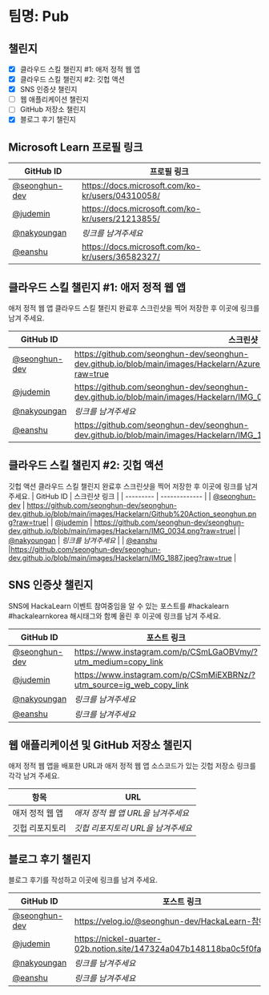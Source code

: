 # 팀명: Pub #

## 챌린지 ##

* [x] 클라우드 스킬 챌린지 #1: 애저 정적 웹 앱
* [x] 클라우드 스킬 챌린지 #2: 깃헙 액션
* [x] SNS 인증샷 챌린지
* [ ] 웹 애플리케이션 챌린지
* [ ] GitHub 저장소 챌린지
* [x] 블로그 후기 챌린지

## Microsoft Learn 프로필 링크 ##

| GitHub ID | 프로필 링크 |
| --------- | ------------- |
| [@seonghun-dev](https://github.com/seonghun-dev) | https://docs.microsoft.com/ko-kr/users/04310058/ |
| [@judemin](https://github.com/judemin) | https://docs.microsoft.com/ko-kr/users/21213855/ |
| [@nakyoungan](https://github.com/nakyoungan) | *링크를 남겨주세요* |
| [@eanshu](https://github.com/eanshu) | https://docs.microsoft.com/ko-kr/users/36582327/ |


## 클라우드 스킬 챌린지 #1: 애저 정적 웹 앱 ##

애저 정적 웹 앱 클라우드 스킬 챌린지 완료후 스크린샷을 찍어 저장한 후 이곳에 링크를 남겨 주세요.

| GitHub ID | 스크린샷 링크 |
| --------- | ------------- |
| [@seonghun-dev](https://github.com/seonghun-dev) | https://github.com/seonghun-dev/seonghun-dev.github.io/blob/main/images/Hackelarn/Azure%20static%20web%20App_seonghun.png?raw=true |
| [@judemin](https://github.com/judemin) | https://github.com/seonghun-dev/seonghun-dev.github.io/blob/main/images/Hackelarn/IMG_0033.png?raw=true |
| [@nakyoungan](https://github.com/nakyoungan) | *링크를 남겨주세요* |
| [@eanshu](https://github.com/eanshu) | https://github.com/seonghun-dev/seonghun-dev.github.io/blob/main/images/Hackelarn/IMG_1887.jpeg?raw=true |



## 클라우드 스킬 챌린지 #2: 깃헙 액션 ##

깃헙 액션 클라우드 스킬 챌린지 완료후 스크린샷을 찍어 저장한 후 이곳에 링크를 남겨 주세요.
| GitHub ID | 스크린샷 링크 |
| --------- | ------------- |
| [@seonghun-dev](https://github.com/seonghun-dev) | https://github.com/seonghun-dev/seonghun-dev.github.io/blob/main/images/Hackelarn/Github%20Action_seonghun.png?raw=true|
| [@judemin](https://github.com/judemin) | https://github.com/seonghun-dev/seonghun-dev.github.io/blob/main/images/Hackelarn/IMG_0034.png?raw=true|
| [@nakyoungan](https://github.com/nakyoungan) | *링크를 남겨주세요* |
| [@eanshu](https://github.com/eanshu) |https://github.com/seonghun-dev/seonghun-dev.github.io/blob/main/images/Hackelarn/IMG_1887.jpeg?raw=true  |



## SNS 인증샷 챌린지 ##

SNS에 HackaLearn 이벤트 참여중임을 알 수 있는 포스트를 #hackalearn #hackalearnkorea 해시태그와 함꼐 올린 후 이곳에 링크를 남겨 주세요.

| GitHub ID | 포스트 링크 |
| --------- | ------------- |
| [@seonghun-dev](https://github.com/seonghun-dev) | https://www.instagram.com/p/CSmLGaOBVmy/?utm_medium=copy_link |
| [@judemin](https://github.com/judemin) | https://www.instagram.com/p/CSmMiEXBRNz/?utm_source=ig_web_copy_link |
| [@nakyoungan](https://github.com/nakyoungan) | *링크를 남겨주세요* |
| [@eanshu](https://github.com/eanshu) | *링크를 남겨주세요* |



## 웹 애플리케이션 및 GitHub 저장소 챌린지 ##

애저 정적 웹 앱을 배포한 URL과 애저 정적 웹 앱 소스코드가 있는 깃헙 저장소 링크를 각각 남겨 주세요.

| 항목            | URL                                |
| --------------- | ---------------------------------- |
| 애저 정적 웹 앱 | *애저 정적 웹 앱 URL을 남겨주세요* |
| 깃헙 리포지토리 | *깃헙 리포지토리 URL을 남겨주세요* |


## 블로그 후기 챌린지 ##

블로그 후기를 작성하고 이곳에 링크를 남겨 주세요.

| GitHub ID | 포스트 링크 |
| --------- | ------------- |
| [@seonghun-dev](https://github.com/seonghun-dev) | https://velog.io/@seonghun-dev/HackaLearn-참여-후기 |
| [@judemin](https://github.com/judemin) | https://nickel-quarter-02b.notion.site/147324a047b148118ba0c5f0fa1baaac |
| [@nakyoungan](https://github.com/nakyoungan) | *링크를 남겨주세요* |
| [@eanshu](https://github.com/eanshu) | *링크를 남겨주세요* |
